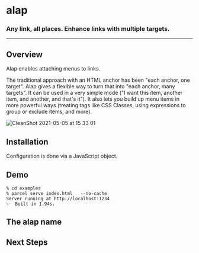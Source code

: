 # alap

### Any link, all places. Enhance links with multiple targets.
____
## Overview

Alap enables attaching menus to links.

The traditional approach with an HTML anchor has been "each anchor, one target". Alap gives a flexible way to turn that into "each anchor, many targets". It can be used in a very simple mode ("I want this item, another item, and another, and that's it").  It also lets you build up menu items in more powerful ways (treating tags like CSS Classes, using expressions to group or exclude items, and more).



![CleanShot 2021-05-05 at 15 33 01](https://user-images.githubusercontent.com/167197/117198802-747e8080-adb7-11eb-8fcd-05a07fbe5985.gif)


## Installation



Configuration is done via a JavaScript object.


## Demo
```
% cd examples
% parcel serve index.html   --no-cache
Server running at http://localhost:1234 
✨  Built in 1.94s.
```

## The alap name

## Next Steps








